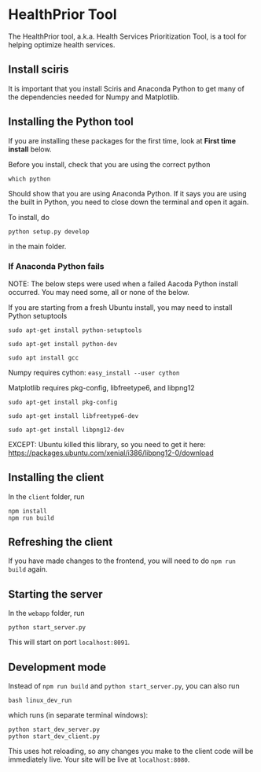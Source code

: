 # HealthPrior Tool

The HealthPrior tool, a.k.a. Health Services Prioritization Tool, is a tool for helping optimize health services.

## Install sciris
It is important that you install Sciris and Anaconda Python to get many of the dependencies needed for Numpy and Matplotlib.

## Installing the Python tool

If you are installing these packages for the first time, look at **First time install** below.

Before you install, check that you are using the correct python

`which python`

Should show that you are using Anaconda Python. If it says you are using the built in Python, you need to close down the terminal and open it again. 

To install, do

`python setup.py develop`

in the main folder. 

### If Anaconda Python fails
NOTE: The below steps were used when a failed Aacoda Python install occurred. 
You may need some, all or none of the below. 

If you are starting from a fresh Ubuntu install, you may need to install Python setuptools 

`sudo apt-get install python-setuptools`

`sudo apt-get install python-dev`

`sudo apt install gcc`

Numpy requires cython:
`easy_install --user cython`

Matplotlib requires pkg-config, libfreetype6, and libpng12 

`sudo apt-get install pkg-config`

`sudo apt-get install libfreetype6-dev`

`sudo apt-get install libpng12-dev` 

EXCEPT: Ubuntu killed this library, so you need to get it here: https://packages.ubuntu.com/xenial/i386/libpng12-0/download

## Installing the client

In the `client` folder, run

```
npm install
npm run build
```

## Refreshing the client

If you have made changes to the frontend, you will need to do `npm run build` again.

## Starting the server

In the `webapp` folder, run

`python start_server.py`

This will start on port `localhost:8091`.

## Development mode

Instead of `npm run build` and `python start_server.py`, you can also run 

`bash linux_dev_run`

which runs (in separate terminal windows):

```
python start_dev_server.py
python start_dev_client.py
```

This uses hot reloading, so any changes you make to the client code will be immediately live. Your site will be live at `localhost:8080`.
